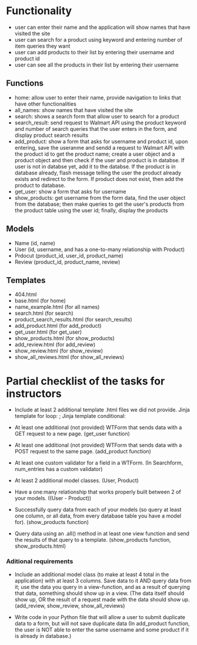 # Functionality
- user can enter their name and the application will show names that have visited the site
- user can search for a product using keyword and entering number of item queries they want
- user can add products to their list by entering their username and product id
- user can see all the products in their list by entering their username 

## Functions
- home: allow user to enter their name, provide navigation to links that have other functionalities
- all_names: show names that have visited the site
- search: shows a search form that allow user to search for a product
- search_result: send request to Walmart API using the product keyword and number of search queries that the user enters in the form, and display product search results
- add_product: show a form that asks for username and product id, upon entering, save the useranme and sendd a request to Walmart API with the product id to get the product name; create a user object and a product object and then check if the user and product is in databse. If user is not in databse yet, add it to the databse. If the product is in database already, flash message telling the user the product already exists and redirect to the form. If product does not exist, then add the product to database.
- get_user: show a form that asks for username
- show_products: get username from the form data, find the user object from the database; then make queries to get the user's products from the product table using the user id; finally, display the products


## Models
- Name (id, name)
- User (id, username, and has a one-to-many relationship with Product)
- Prdocut (product_id, user_id, product_name)
- Review (product_id, product_name, review)

## Templates
- 404.html
- base.html (for home)
- name_example.html (for all names)
- search.html (for search)
- product_search_results.html (for search_results)
- add_product.html (for add_product)
- get_user.html (for get_user)
- show_products.html (for show_products)
- add_review.html (for add_review)
- show_review.html (for show_review)
- show_all_reviews.html (for show_all_reviews)



# Partial checklist of the tasks for instructors

- Include at least 2 additional template .html files we did not provide. Jinja template for loop: ; Jinja template conditional: 


- At least one additional (not provided) WTForm that sends data with a GET request to a new page. (get_user function)
- At least one additional (not provided) WTForm that sends data with a POST request to the same page. (add_product function)
- At least one custom validator for a field in a WTForm. (In Searchform, num_entries has a custom validator)
- At least 2 additional model classes. (User, Product)
- Have a one:many relationship that works properly built between 2 of your models. ((User - Product))
- Successfully query data from each of your models (so query at least one column, or all data, from every database table you have a model for). (show_products function)
- Query data using an .all() method in at least one view function and send the results of that query to a template. (show_products function, show_products.html) 

### Aditional requirements
- Include an additional model class (to make at least 4 total in the application) with at least 3 columns. Save data to it AND query data from it; use the data you query in a view-function, and as a result of querying that data, something should show up in a view. (The data itself should show up, OR the result of a request made with the data should show up. (add_review, show_review, show_all_reviews)

- Write code in your Python file that will allow a user to submit duplicate data to a form, but will not save duplicate data (In add_product function, the user is NOT able to enter the same username and some product if it is already in database.)